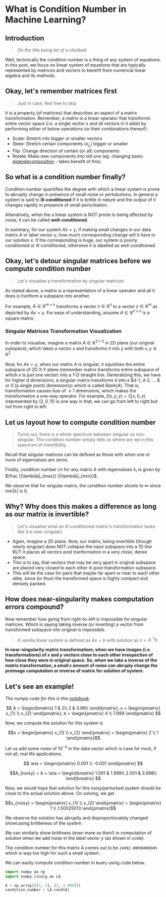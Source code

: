 # What is Condition Number in Machine Learning?

<!-- $$X = \begin{pmatrix}
1 & x_{1}\\
1 & x_{2}\\
1 & x_{3}
\end{pmatrix}$$ -->

## Introduction

> _On the title being bit of a clickbait_

Well, technically the condition number is a thing of any system of equations. In this post, we focus on linear system of equations that are typically represented by matrices and vectors to benefit from numerical linear algebra and its methods.


## Okay, let's remember matrices first

> Just in case, feel free to skip

It is a property (of matrices) that describes an aspect of a matrix transformation. Remember, a matrix is a linear operator that transforms entire vector space (i.e. a single vector $x$ and all vectors in it alike) by performing either of below operations (or their combinations thereof):

- Scale: Stretch into bigger or smaller vectors
- Skew: Stretch certain components ($x_{i_{s}}$) bigger or smaller
- Flip: Change direction of certain (or all) components
- Rotate: Make new components into old one (eg. changing basis: [eigendecomposition](https://medium.com/swlh/eigenvalues-and-eigenvectors-5fbc8b037eed) - takes benefit of this).

## So what is a condition number finally?

Condition number quantifies the degree with which a linear system is prone to abruptly change in presence of small noise or pertubutions. In general a system is said to **ill-conditioned** if it is brittle in nature and the output of it changes rapidly in presence of small perturbation.

Altenatively, when the a linear system is NOT prone to being affected by noise, it can be called **well-conditioned**.

In summary, for our system $Ax = y$, if making small changes in our data matrix $A$ or label vector $y$, how much corresponding change will it have in our solution $x$. If the corresponding is huge, our system is poorly conditioned or ill-conditioned, otherwise it is labelled as well-conditioned.

## Okay, let's detour singular matrices before we compute condition number

> Let's visualise a transformation by singular matrices

As stated above, a matrix is a representation of a linear operator and all it does is tranform a subspace into another.

For example, $A \in \mathbb{R}^{m \times n}$ transforms a vector $x \in \mathbb{R}^{n}$ to a vector $y \in \mathbb{R}^{m}$ as depicted by $Ax = y$. For ease of understanding, assume $A \in \mathbb{R}^{n \times n}$ is a square matrix.

### Singular Matrices Transformation Visualization

In order to visualise, imagine a matrix $A \in \mathbb{R}^{2 \times 2}$ in 2D plane (our original subspace), which takes a vector $x$ and transforms it into $y$ with both $x, y \in \mathbb{R}^{2}$

Now, for $Ax = y$, when our matrix $A$ is singular, it squishies the entire subspace of 2D X-Y plane (remember matrix transforms entire subspace of which $x$ is just one vector) into a 1-D straight line. Generalizing this, we have for higher $d$ dimensions, a singular matrix transforms it into a $d-1, d-2, ... $ or $0$ (a single point) dimension(s) which is called $Rank(A)$.  That is, transformation causes loss of $\ge1$ dimensions, which makes the transformation a one-way operator. For example, $f(x, y, z) = (2x, 0, z)$ (represented by $(2, 0, 1)$) is one way in that, we can go from left to right but not from right to left.

## Let us layout how to compute condition number

> Turns out, there is a whole spectrum between singular vs non-singular. The condition number simply tells us where are we in this spectrum of invertibility.

Recall that singular matrices can be defined as those with when one or more of eigenvalues are zeros.

Finally, condition number $cn$ for any matrix $A$ with eigenvalues $\lambda_{i}$ is given by $\frac {|\lambda|_{max}} {|\lambda|_{min}}$. 

We observe that for singular matrix, the condition number shoots to $\infty$ since $min |\lambda|$ is $0$. 

## Why? Why does this makes a difference as long as our matrix is invertible?

> Let's visualise what an ill-conditioned  matrix's transformation looks like (i.e.near-singular)

- Again, imagine a 2D plane. Now, our matrix, being invertible (though nearly singular) does NOT collapse the input subspace into a 1D line BUT it places all vectors post tranformation in a very close, dense space. 
- This is to say, that vectors that may be very apart in original subspace are placed very closed to each other in post-transformation subspace. 
- This will be the case for pairs that maybe far apart or near to each other alike, since (or thus) the transformed space is highly compact and densely packed.

## How does near-singularity makes computation errors compound?

Now remember how going from right-to-left is impossible for singular matrices. Which is saying taking inverse (or inverting) a vector from transformed subspace into original is impossible. 

> A vanilla linear system is defined as $Ax = b$ with solution as $x = A^{-1}b$

**In near-singularity matrix transformatiom, when we have images (i.e. transformations) of $x$ and $y$ vectors close to each other irrespective of how close they were in original space. So, when we take a inverse of the matrix transformation, a small $\epsilon$ amount of noise can abruply change the preimage computation or inverse of matrix for solution of system.**


## Let's see an example!

_The numpy code for this is this [notebook](code.ipynb)._


$$
A = \begin{bmatrix}
1 & 2\\
2 & 3.99\\
\end{bmatrix},
x = \begin{pmatrix}
x_{1} \\
x_{2}
\end{pmatrix},
b = \begin{pmatrix}
4 \\
7.999
\end{pmatrix}
$$

Now, we compute the solution for this system is

$$x = \begin{pmatrix}
x_{1} \\
x_{2}
\end{pmatrix}
= \begin{pmatrix}
2 \\
1
\end{pmatrix}$$

Let us add some noise of $10^{-3}$ in the data vector which is case for most, if not all, real life applications. 

$$
\eta = 
\begin{pmatrix}
0.001 \\
-0.001
\end{pmatrix}
$$

$$A_{noisy} = A + \eta = 
\begin{bmatrix}
1.001 & 1.999\\
2.001 & 3.998\\
\end{bmatrix}
$$

Now, we would hope that solution for this noisy/perturbed system should be close to the actual solution above.
On solving, we get

$$x_{noisy} = \begin{pmatrix}
x_{1} \\
x_{2}
\end{pmatrix}
= \begin{pmatrix}
1 \\
1.50025013
\end{pmatrix}$$

We observe the solution has abruptly and disproportionately changed showcasing brittleness of the system.

We can similarly show brittlness (even more so then!) in computation of solution when we add noise in the label vector $y$ (as shown in code).

The condition number for this matrix A comes out to be `24992.00096006945` which is way too high for such a small system.

We can easily compute condition number in `NumPy` using code below.

```python 3
import numpy as np
import numpy.linalg as LA

A = np.array([[1, 2], [2, 3.999]])
condition_number = LA.cond(A)
```
